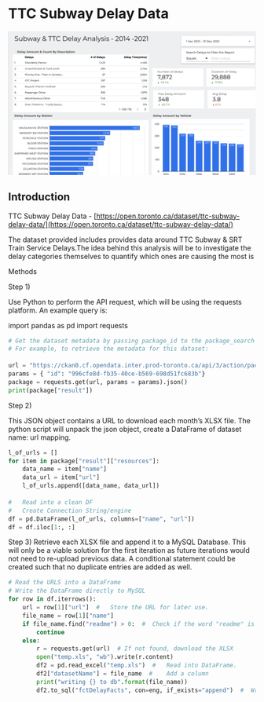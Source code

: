 # TTC Subway Delay Data

![Dashboard](/TTC-Dashboard.png)


## Introduction 
TTC Subway Delay Data - [https://open.toronto.ca/dataset/ttc-subway-delay-data/](https://open.toronto.ca/dataset/ttc-subway-delay-data/)

The dataset provided includes provides data around TTC Subway & SRT Train Service Delays.The idea behind this analysis will be to investigate the delay categories themselves to quantify which ones are causing the most is

Methods

Step 1) 

Use Python to perform the API request, which will be using the requests platform.
An example query is: 

import pandas as pd
import requests
 
```py
# Get the dataset metadata by passing package_id to the package_search endpoint
# For example, to retrieve the metadata for this dataset:
 
url = "https://ckan0.cf.opendata.inter.prod-toronto.ca/api/3/action/package_show"
params = { "id": "996cfe8d-fb35-40ce-b569-698d51fc683b"}
package = requests.get(url, params = params).json()
print(package["result"])
```



Step 2)

This JSON object contains a URL to download each month’s XLSX file. The python script will unpack the json object, create a DataFrame of dataset name: url  mapping. 

```py
l_of_urls = []
for item in package["result"]["resources"]:
    data_name = item["name"]
    data_url = item["url"]
    l_of_urls.append([data_name, data_url])

#   Read into a clean DF
#   Create Connection String/engine
df = pd.DataFrame(l_of_urls, columns=["name", "url"])
df = df.iloc[1:, :]
```



Step 3) 
Retrieve each XLSX file and append it to a MySQL Database. This will only be a viable solution for the first iteration as future iterations would not need to re-upload previous data. A conditional statement could be created such that no duplicate entries are added as well. 


```py
# Read the URLS into a DataFrame
# Write the DataFrame directly to MySQL
for row in df.iterrows():
    url = row[1]["url"]  #   Store the URL for later use.
    file_name = row[1]["name"]
    if file_name.find("readme") > 0:  #  Check if the word "readme" is found
        continue
    else:
        r = requests.get(url)  # If not found, download the XLSX
        open("temp.xls", "wb").write(r.content)
        df2 = pd.read_excel("temp.xls")  #   Read into DataFrame.
        df2["datasetName"] = file_name  #    Add a column
        print("writing {} to db".format(file_name))
        df2.to_sql("fctDelayFacts", con=eng, if_exists="append")  #  Write to DB
```

